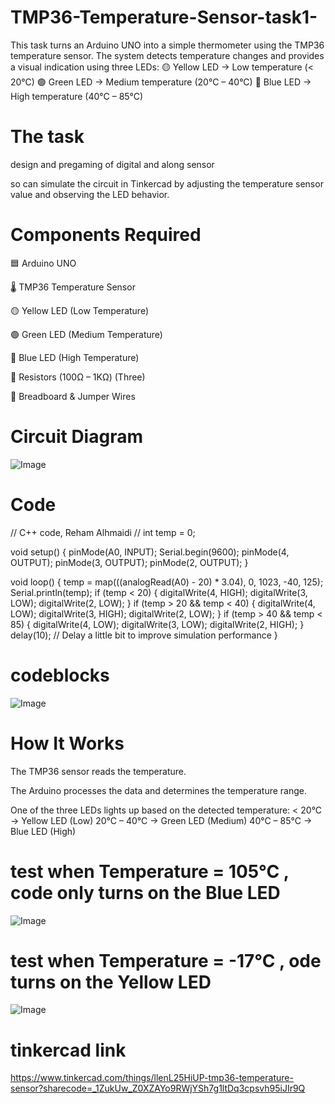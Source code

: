# TMP36-Temperature-Sensor-task1-

This task turns an Arduino UNO into a simple thermometer using the TMP36 temperature sensor. 
The system detects temperature changes and provides a visual indication using 
three LEDs:  🟡 Yellow LED → Low temperature (< 20°C)
🟢 Green LED → Medium temperature (20°C – 40°C) 
🔵 Blue LED → High temperature (40°C – 85°C)


# The task 

design and pregaming of digital and along sensor

so can simulate the circuit in Tinkercad by adjusting the temperature sensor value and observing the LED behavior.



# Components Required

🟦 Arduino UNO

🌡 TMP36 Temperature Sensor

🟡 Yellow LED (Low Temperature)

🟢 Green LED (Medium Temperature)

🔵 Blue LED (High Temperature)

🔩 Resistors (100Ω – 1KΩ) (Three)

🔌 Breadboard & Jumper Wires




# Circuit Diagram
![Image](https://github.com/user-attachments/assets/c22d93da-8cee-4f98-b50d-8dd238f2f584)




# Code

// C++ code, Reham Alhmaidi
//
int temp = 0;

void setup()
{
  pinMode(A0, INPUT);
  Serial.begin(9600);
  pinMode(4, OUTPUT);
  pinMode(3, OUTPUT);
  pinMode(2, OUTPUT);
}

void loop()
{
  temp = map(((analogRead(A0) - 20) * 3.04), 0, 1023, -40, 125);
  Serial.println(temp);
  if (temp < 20) {
    digitalWrite(4, HIGH);
    digitalWrite(3, LOW);
    digitalWrite(2, LOW);
  }
  if (temp > 20 && temp < 40) {
    digitalWrite(4, LOW);
    digitalWrite(3, HIGH);
    digitalWrite(2, LOW);
  }
  if (temp > 40 && temp < 85) {
    digitalWrite(4, LOW);
    digitalWrite(3, LOW);
    digitalWrite(2, HIGH);
  }
  delay(10); // Delay a little bit to improve simulation performance
}






# codeblocks

![Image](https://github.com/user-attachments/assets/1b6f60dd-05be-4236-b528-4b1f44dbbdcd)





# How It Works

The TMP36 sensor reads the temperature.

The Arduino processes the data and determines the temperature range.

One of the three LEDs lights up based on the detected temperature:
< 20°C → Yellow LED (Low)
20°C – 40°C → Green LED (Medium)
40°C – 85°C → Blue LED (High)




# test when Temperature = 105°C  , code only turns on the Blue LED

![Image](https://github.com/user-attachments/assets/9044b5c2-67ca-43dc-b559-9c13e172c62b)




# test when Temperature = -17°C   ,  ode turns on the Yellow LED

![Image](https://github.com/user-attachments/assets/2505a543-c91a-49eb-bd33-afbe868bb92a) 



# tinkercad link

https://www.tinkercad.com/things/llenL25HiUP-tmp36-temperature-sensor?sharecode=_1ZukUw_Z0XZAYo9RWjYSh7g1ltDq3cpsvh95iJIr9Q


